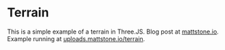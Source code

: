# Terrain
This is a simple example of a terrain in Three.JS. Blog post at
[mattstone.io](https://mattstone.io/). Example running at
[uploads.mattstone.io/terrain](https://uploads.mattstone.io/terrain).
